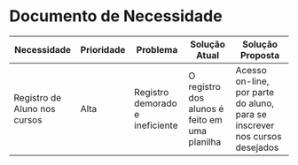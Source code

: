 # Documento de Necessidade

|**Necessidade**|**Prioridade**|**Problema**|**Solução Atual**| Solução Proposta|
| - | - | - | - | - |
|Registro de Aluno nos cursos | Alta | Registro demorado e ineficiente | O registro dos alunos é feito em uma planilha | Acesso on-line, por parte do aluno, para se inscrever nos cursos desejados